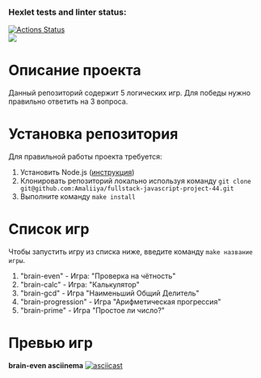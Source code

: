 ### Hexlet tests and linter status:
[![Actions Status](https://github.com/Amaliiya/fullstack-javascript-project-44/actions/workflows/hexlet-check.yml/badge.svg)](https://github.com/Amaliiya/fullstack-javascript-project-44/actions)  
<a href="https://codeclimate.com/github/Amaliiya/fullstack-javascript-project-44/maintainability"><img src="https://api.codeclimate.com/v1/badges/53c15be6ba8b0d110583/maintainability" /></a>

# Описание проекта 
Данный репозиторий содержит 5 логических игр. Для победы нужно правильно ответить на 3 вопроса.

# Установка репозитория
Для правильной работы проекта требуется:
1. Установить Node.js (<a href = 'https://github.com/Hexlet/ru-instructions/blob/main/nodejs.md'>инструкция</a>)
2. Клонировать репозиторий локально используя команду `git clone git@github.com:Amaliiya/fullstack-javascript-project-44.git`
3. Выполните команду `make install`

# Список игр 
Чтобы запустить игру из списка ниже, введите команду `make название игры`. 
1. "brain-even" - Игра: "Проверка на чётность"
2. "brain-calc" - Игра: "Калькулятор"
3. "brain-gcd" - Игра "Наименьший Общий Делитель"
4. "brain-progression" - Игра "Арифметическая прогрессия"
5. "brain-prime" - Игра "Простое ли число?"

# Превью игр
**brain-even asciinema**
[![asciicast](https://asciinema.org/a/YlbDZo6UTMsZNKNGLgAWavZvj)](https://asciinema.org/a/452093)

<a href = "https://asciinema.org/a/YlbDZo6UTMsZNKNGLgAWavZvj">
<a href = 'https://asciinema.org/a/Kca8eiAzbWrziMamKdrgErZKy'>
<a href = "https://asciinema.org/a/hrosoipPojUgfBO0ExMvZ9QSr">
<a href = "https://asciinema.org/a/eSLYyIe0ZYIQCbnuukBjfg7Jl">
<a href = "https://asciinema.org/a/P2t2vGFCDgyJ5NJDI2bjGigo1">
